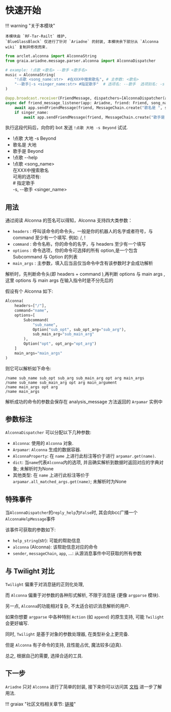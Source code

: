 # 快速开始

!!! warning "关于本模块"

    本模块由 `RF-Tar-Railt` 维护,
    `BlueGlassBlock` 仅进行了针对 `Ariadne` 的封装, 本模块余下部分从 `Alconna wiki` 复制并修改而来.

```python
from arclet.alconna import AlconnaString
from graia.ariadne.message.parser.alconna import AlconnaDispatcher

# example: !点歌 <歌名> --歌手 <歌手名>                       
music = AlconnaString(
    "!点歌 <song_name:str>  #在XXX中搜索歌名", # 主参数: <歌名>
    "--歌手|-s <singer_name:str> #指定歌手"  # 选项名: --歌手  选项别名: -s  选项参数: <歌手名>   
)

@app.broadcast.receiver(FriendMessage, dispatchers=[AlconnaDispatcher(alconna=music, reply_help=True)])
async def friend_message_listener(app: Ariadne, friend: Friend, song_name: str, singer_name: str):
    await app.sendFriendMessage(friend, MessageChain.create("歌名是 ", song_name))
    if singer_name:
        await app.sendFriendMessage(friend, MessageChain.create("歌手是 ", singer_name))
```

执行这段代码后，向你的 bot 发送 `!点歌 大地 -s Beyond` 试试.

<div>
<ul>
 <li class="chat right">!点歌 大地 -s Beyond</li>
 <li class="chat left">歌名是 大地</li>
 <li class="chat left">歌手是 Beyond</li>
 <li class="chat right">!点歌 --help</li>
 <li class="chat left">!点歌 &lt;song_name&gt;<br>在XXX中搜索歌名<br>可用的选项有:<br>&#35; 指定歌手<br>  -s, --歌手 &lt;singer_name&gt;</li>
</ul>
</div>

## 用法

通过阅读 Alconna 的签名可以得知，Alconna 支持四大类参数：

-   `headers` : 呼叫该命令的命令头，一般是你的机器人的名字或者符号，与 command 至少有一个填写. 例如: /, !
-   `command` : 命令名称，你的命令的名字，与 headers 至少有一个填写
-   `options` : 命令选项，你的命令可选择的所有 option,是一个包含 Subcommand 与 Option 的列表
-   `main_args` : 主参数，填入后当且仅当命令中含有该参数时才会成功解析

解析时，先判断命令头(即 headers + command ),再判断 options 与 main args , 这里 options 与 main args 在输入指令时是不分先后的

假设有个 Alconna 如下:

```python
Alconna(
    headers=["/"],
    command="name",
    options=[
        Subcommand(
            "sub_name",
            Option("sub_opt", sub_opt_arg="sub_arg"), 
            sub_main_arg="sub_main_arg"
        ),
        Option("opt", opt_arg="opt_arg")
    ]
    main_args="main_args"
)
```

则它可以解析如下命令:

```
/name sub_name sub_opt sub_arg sub_main_arg opt arg main_args
/name sub_name sub_main_arg opt arg main_argument
/name main_args opt arg
/name main_args
```

解析成功的命令的参数会保存在 analysis_message 方法返回的 `Arpamar` 实例中

## 参数标注

`AlconnaDispatcher` 可以分配以下几种参数:

-   `Alconna`: 使用的 `Alconna` 对象.
-   `Arpamar`: `Alconna` 生成的数据容器.
-   `AlconnaProperty`: 在 `name` 上进行此标注等价于进行 `arpamar.get(name)`.
-   `dict`: 当`name`代表`Alconna`内的选项, 并且确实解析到数据时返回对应的字典对象; 未解析时为None
-   其他类型: 在 `name` 上进行此标注等价于`arpamar.all_matched_args.get(name)`; 未解析时为None

## 特殊事件

当`AlconnaDispatcher`的`reply_help`为`False`时, 其会向bcc广播一个`AlconnaHelpMessage`事件

该事件可获取的参数如下:
- `help_string`(str): 可能的帮助信息
- `alconna` (Alconna): 该帮助信息对应的命令
- `sender`, `messageChain`, `app`, ...: 从源消息事件中可获取的所有参数

## 与 Twilight 对比

`Twilight` 偏重于对消息链的正则化处理,

而 `Alconna` 偏重于对参数的各种形式解析, 不限于消息链 (更像 `argparse` 模块).

另一点, `Alconna`的功能相对复杂, 不太适合初识消息解析的用户.

如果你想要 `argparse` 中各种特别 `Action` (如 `append`) 的原生支持, 可能 `Twilight` 会更好编写.

同时, `Twilight` 是基于对象的参数处理器, 在类型补全上更完备.

但是 `Alconna` 有子命令的支持, 且性能占优, 魔法较多(迫真).

总之, 根据自己的需要, 选择合适的工具.

## 下一步

`Ariadne` 只对 `Alconna` 进行了简单的封装, 接下来你可以访问其 [文档](https://arcletproject.github.io/docs/alconna/tutorial) 进一步了解用法.

!!! graiax "社区文档相关章节: [链接](https://graiax.cn/make_ero_bot/tutorials/6_4_alconna.html)"
